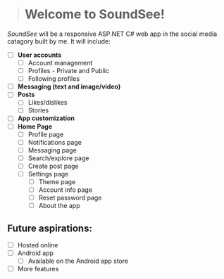 
># **Welcome to SoundSee!**
*SoundSee* will be a responsive ASP.NET C# web app in the social media catagory built by me. It will include:

 - [ ] **User accounts**
	 - [ ] Account management
	 - [ ] Profiles - Private and Public
	 - [ ] Following profiles
 - [ ] **Messaging (text and image/video)**
 - [ ] **Posts**
	 - [ ] Likes/dislikes
	 - [ ] Stories
 - [ ] **App customization**
 - [ ] **Home Page**
	 - [ ] Profile page
	 - [ ] Notifications page
	 - [ ] Messaging page
	 - [ ] Search/explore page
	 - [ ] Create post page
	 - [ ] Settings page
		 - [ ] Theme page
		 - [ ] Account info page
		 - [ ] Reset password page
		 - [ ] About the app

## Future aspirations:

 - [ ] Hosted online
 - [ ] Android app
	 - [ ] Available on the Android app store
 - [ ] More features
